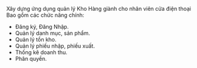 Xây dựng ứng dụng quản lý Kho Hàng giành cho nhân viên cửa điện thoại
Bao gồm các chức năng chính:
- Đăng ký, Đăng Nhập.
- Quản lý danh mục, sản phẩm.
- Quản lý tồn kho.
- Quản lý phiếu nhập, phiếu xuất.
- Thống kê doanh thu.
- Phân quyền.
